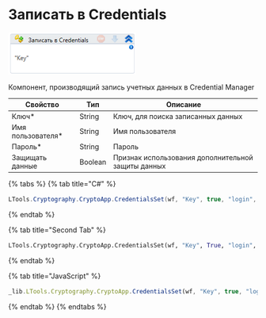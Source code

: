 # Записать в Credentials

![](../../../resources/activities/basic/crypto/image-402.png)

Компонент, производящий запись учетных данных в Credential Manager

| Свойство           | Тип     | Описание                                           |
| ------------------ | ------- | -------------------------------------------------- |
| Ключ\*             | String  | Ключ, для поиска записанных данных                 |
| Имя пользователя\* | String  | Имя пользователя                                   |
| Пароль\*           | String  | Пароль                                             |
| Защищать данные    | Boolean | Признак использования дополнительной защиты данных |

{% tabs %}
{% tab title="C#" %}
```csharp
LTools.Cryptography.CryptoApp.CredentialsSet(wf, "Key", true, "login", "password");
```
{% endtab %}

{% tab title="Second Tab" %}
```python
LTools.Cryptography.CryptoApp.CredentialsSet(wf, "Key", True, "login", "password")
```
{% endtab %}

{% tab title="JavaScript" %}
```javascript
_lib.LTools.Cryptography.CryptoApp.CredentialsSet(wf, "Key", true, "login", "password");
```
{% endtab %}
{% endtabs %}
